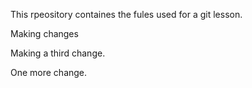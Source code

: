 This rpeository containes the fules used for a git lesson.

Making changes

Making a third change. 

One more change.
